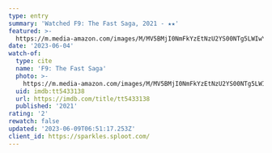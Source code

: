 ```yaml
---
type: entry
summary: 'Watched F9: The Fast Saga, 2021 - ★★'
featured: >-
  https://m.media-amazon.com/images/M/MV5BMjI0NmFkYzEtNzU2YS00NTg5LWIwYmMtNmQ1MTU0OGJjOTMxXkEyXkFqcGdeQXVyMjMxOTE0ODA@._V1_SX300.jpg
date: '2023-06-04'
watch-of:
  type: cite
  name: 'F9: The Fast Saga'
  photo: >-
    https://m.media-amazon.com/images/M/MV5BMjI0NmFkYzEtNzU2YS00NTg5LWIwYmMtNmQ1MTU0OGJjOTMxXkEyXkFqcGdeQXVyMjMxOTE0ODA@._V1_SX300.jpg
  uid: imdb:tt5433138
  url: https://imdb.com/title/tt5433138
  published: '2021'
rating: '2'
rewatch: false
updated: '2023-06-09T06:51:17.253Z'
client_id: https://sparkles.sploot.com/
---
```

